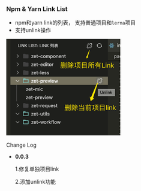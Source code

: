 ### Npm & Yarn Link List
* npm和yarn link的列表， 支持普通项目和`lerna`项目
* 支持unlink操作

![avatar](/doc/link.png)

Change Log
* **0.0.3**

    1.修复单独项目link

    2.添加unlink功能
